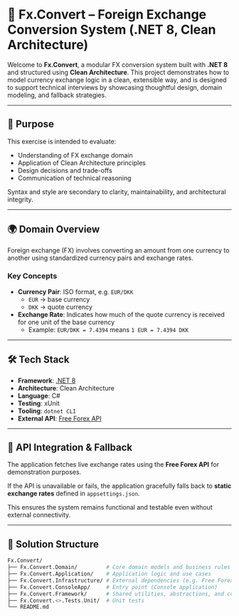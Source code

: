 # 💱 Fx.Convert – Foreign Exchange Conversion System (.NET 8, Clean Architecture)

Welcome to **Fx.Convert**, a modular FX conversion system built with **.NET 8** and structured using **Clean Architecture**. This project demonstrates how to model currency exchange logic in a clean, extensible way, and is designed to support technical interviews by showcasing thoughtful design, domain modeling, and fallback strategies.

---

## 🎯 Purpose

This exercise is intended to evaluate:

- Understanding of FX exchange domain
- Application of Clean Architecture principles
- Design decisions and trade-offs
- Communication of technical reasoning

Syntax and style are secondary to clarity, maintainability, and architectural integrity.

---

## 🌍 Domain Overview

Foreign exchange (FX) involves converting an amount from one currency to another using standardized currency pairs and exchange rates.

### Key Concepts

- **Currency Pair**: ISO format, e.g. `EUR/DKK`
  - `EUR` → base currency  
  - `DKK` → quote currency
- **Exchange Rate**: Indicates how much of the quote currency is received for one unit of the base currency  
  - Example: `EUR/DKK = 7.4394` means `1 EUR = 7.4394 DKK`

---

## 🛠️ Tech Stack

- **Framework**: [.NET 8](https://learn.microsoft.com/en-us/dotnet/core/dotnet-eight)
- **Architecture**: Clean Architecture
- **Language**: C#
- **Testing**: xUnit
- **Tooling**: `dotnet CLI`
- **External API**: [Free Forex API](https://www.freeforexapi.com/)

---

## 🔧 API Integration & Fallback

The application fetches live exchange rates using the **Free Forex API** for demonstration purposes.

If the API is unavailable or fails, the application gracefully falls back to **static exchange rates** defined in `appsettings.json`.

This ensures the system remains functional and testable even without external connectivity.

---

## 🧱 Solution Structure

```bash
Fx.Convert/
├── Fx.Convert.Domain/         # Core domain models and business rules
├── Fx.Convert.Application/    # Application logic and use cases
├── Fx.Convert.Infrastructure/ # External dependencies (e.g. Free Forex API)
├── Fx.Convert.ConsoleApp/     # Entry point (Console application)
├── Fx.Convert.Framework/      # Shared utilities, abstractions, and constants
├── Fx.Convert.<>.Tests.Unit/  # Unit tests
└── README.md
